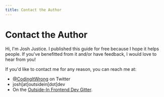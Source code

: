 ```yaml
---
title: Contact the Author
---
```


# Contact the Author

Hi, I'm Josh Justice. I published this guide for free because I hope it helps people. If you've benefitted from it and/or have feedback, I would love to hear from you!

If you'd like to contact me for any reason, you can reach me at:

- [@CodingItWrong](https://twitter.com/codingitwrong) on Twitter
- josh[at]outsidein[dot]dev
- On the [Outside-In Frontend Dev Gitter](https://gitter.im/outsideindev/community).
